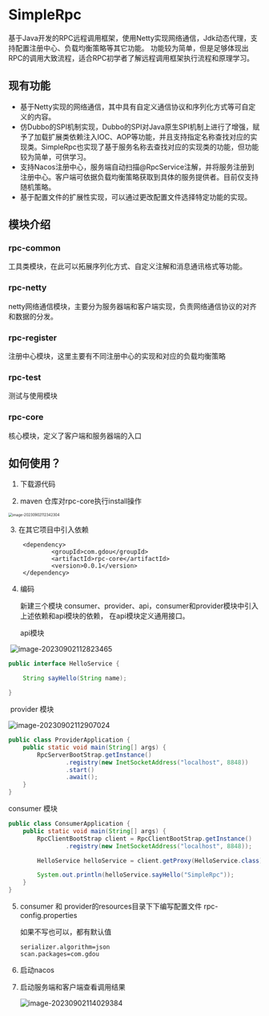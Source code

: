 # SimpleRpc

基于Java开发的RPC远程调用框架，使用Netty实现网络通信，Jdk动态代理，支持配置注册中心、负载均衡策略等其它功能。
功能较为简单，但是足够体现出RPC的调用大致流程，适合RPC初学者了解远程调用框架执行流程和原理学习。

## 现有功能

- 基于Netty实现的网络通信，其中具有自定义通信协议和序列化方式等可自定义的内容。
- 仿Dubbo的SPI机制实现，Dubbo的SPI对Java原生SPI机制上进行了增强，赋予了加载扩展类依赖注入IOC、AOP等功能，并且支持指定名称查找对应的实现类。SimpleRpc也实现了基于服务名称去查找对应的实现类的功能，但功能较为简单，可供学习。
- 支持Nacos注册中心，服务端自动扫描@RpcService注解，并将服务注册到注册中心。客户端可依据负载均衡策略获取到具体的服务提供者。目前仅支持随机策略。
- 基于配置文件的扩展性实现，可以通过更改配置文件选择特定功能的实现。

## 模块介绍

### rpc-common

工具类模块，在此可以拓展序列化方式、自定义注解和消息通讯格式等功能。

### rpc-netty

netty网络通信模块，主要分为服务器端和客户端实现，负责网络通信协议的对齐和数据的分发。

### rpc-register

注册中心模块，这里主要有不同注册中心的实现和对应的负载均衡策略

### rpc-test

测试与使用模块

### rpc-core

核心模块，定义了客户端和服务器端的入口

## 如何使用？

1. 下载源代码

2.  maven 仓库对rpc-core执行install操作

<img src="C:\Users\lenovo\AppData\Roaming\Typora\typora-user-images\image-20230902112342304.png" alt="image-20230902112342304" style="zoom: 50%;" />

​	3. 在其它项目中引入依赖

```maven
    <dependency>
            <groupId>com.gdou</groupId>
            <artifactId>rpc-core</artifactId>
            <version>0.0.1</version>
    </dependency>
```



4. 编码

   新建三个模块 consumer、provider、api，consumer和provider模块中引入上述依赖和api模块的依赖， 在api模块定义通用接口。

   api模块

​	![image-20230902112823465](C:\Users\lenovo\AppData\Roaming\Typora\typora-user-images\image-20230902112823465.png)

```java
public interface HelloService {

    String sayHello(String name);

}
```

​	provider 模块

![image-20230902112907024](C:\Users\lenovo\AppData\Roaming\Typora\typora-user-images\image-20230902112907024.png)

```java
public class ProviderApplication {
    public static void main(String[] args) {
        RpcServerBootStrap.getInstance()
                .registry(new InetSocketAddress("localhost", 8848))
                .start()
                .await();
    }
}
```



consumer 模块

```java
public class ConsumerApplication {
    public static void main(String[] args) {
        RpcClientBootStrap client = RpcClientBootStrap.getInstance()
                .registry(new InetSocketAddress("localhost", 8848));

        HelloService helloService = client.getProxy(HelloService.class);

        System.out.println(helloService.sayHello("SimpleRpc"));
    }
}
```

5. consumer 和 provider的resources目录下下编写配置文件 rpc-config.properties

   如果不写也可以，都有默认值

   ```properties
   serializer.algorithm=json
   scan.packages=com.gdou
   ```

5. 启动nacos

6. 启动服务端和客户端查看调用结果

   ![image-20230902114029384](C:\Users\lenovo\AppData\Roaming\Typora\typora-user-images\image-20230902114029384.png)	